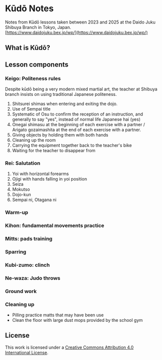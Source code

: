 # Kūdō Notes

Notes from Kūdō lessons taken between 2023 and 2025 at the Daido Juku Shibuya Branch in Tokyo, Japan.  
[https://www.daidojuku.bex.jp/wp/](https://www.daidojuku.bex.jp/wp/)

## What is Kūdō?

## Lesson components

### Keigo: Politeness rules

Despite kūdō being a very modern mixed martial art, the teacher at Shibuya branch insists on using traditional Japanese politeness.

1. Shitsurei shimas when entering and exiting the dojo.
2. Use of Sempai title 
3. Systematic of Osu to confirm the reception of an instruction, and generally to say "yes", instead of normal life Japanese hai (yes)
4. Onegai shimasu at the beginning of each exercise with a partner / Arigato gozaimashita at the end of each exercise with a partner.
6. Giving objects by holding them with both hands
7. Cleaning up the room
8. Carrying the equipment together back to the teacher's bike
9. Waiting for the teacher to disappear from 

### Rei: Salutation

1. Yoi with horizontal forearms
2. Ojigi with hands falling in yoi position
3. Seiza
4. Mokutso
5. Dojo-kun
6. Sempai ni, Otagana ni

### Warm-up

### Kihon: fundamental movements practice

### Mitts: pads training

### Sparring

### Kubi-zumo: clinch

### Ne-waza: Judo throws

### Ground work

### Cleaning up

- Pilling practice matts that may have been use
- Clean the floor with large dust mops provided by the school gym

## License

This work is licensed under a
[Creative Commons Attribution 4.0 International License](http://creativecommons.org/licenses/by/4.0/).
